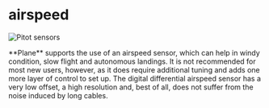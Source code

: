 # airspeed

![Pitot sensors](https://github.com/drotek/Docs-Pixhawk3Pro/tree/8b8badf67b4714e5b2c4cec0d98da7b1753703ed/images/pitot.jpg?raw=true)

 \*\*Plane\*\* supports the use of an airspeed sensor, which can help in windy condition, slow flight and autonomous landings. It is not recommended for most new users, however, as it does require additional tuning and adds one more layer of control to set up. The digital differential airspeed sensor has a very low offset, a high resolution and, best of all, does not suffer from the noise induced by long cables.

